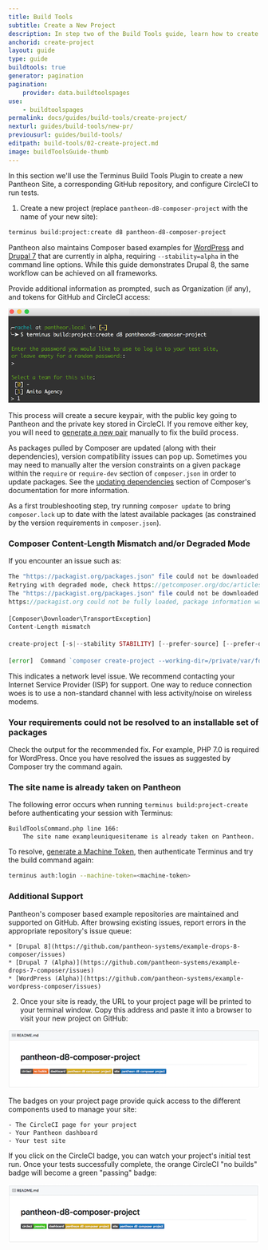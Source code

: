 ```yaml
---
title: Build Tools
subtitle: Create a New Project
description: In step two of the Build Tools guide, learn how to create your new project.
anchorid: create-project
layout: guide
type: guide
buildtools: true
generator: pagination
pagination:
    provider: data.buildtoolspages
use:
    - buildtoolspages
permalink: docs/guides/build-tools/create-project/
nexturl: guides/build-tools/new-pr/
previousurl: guides/build-tools/
editpath: build-tools/02-create-project.md
image: buildToolsGuide-thumb
---
```

In this section we'll use the Terminus Build Tools Plugin to create a new Pantheon Site, a corresponding GitHub repository, and configure CircleCI to run tests.

1. Create a new project (replace `pantheon-d8-composer-project` with the name of your new site):

  ```bash
  terminus build:project:create d8 pantheon-d8-composer-project
  ```

  <Alert title="Note" type="info">

  Pantheon also maintains Composer based examples for [WordPress](https://github.com/pantheon-systems/example-wordpress-composer) and [Drupal 7](https://github.com/pantheon-systems/example-drops-7-composer) that are currently in alpha, requiring `--stability=alpha` in the command line options. While this guide demonstrates Drupal 8, the same workflow can be achieved on all frameworks.

  </Alert>

  Provide additional information as prompted, such as Organization (if any), and tokens for GitHub and CircleCI access:

  ![Create Project Prompts](../../../images/pr-workflow/build-env-create-project-prompts.png)

  This process will create a secure keypair, with the public key going to Pantheon and the private key stored in CircleCI. If you remove either key, you will need to [generate a new pair](/ssh-keys/) manually to fix the build process.

  <Accordion title="Troubleshooting" id="troubleshoot-install" icon="wrench">

  <Alert title="Note" type="info">

  As packages pulled by Composer are updated (along with their dependencies), version compatibility issues can pop up. Sometimes you may need to manually alter the version constraints on a given package within the `require` or `require-dev` section of `composer.json` in order to update packages. See the [updating dependencies](https://getcomposer.org/doc/01-basic-usage.md#updating-dependencies-to-their-latest-versions) section of Composer's documentation for more information.

  As a first troubleshooting step, try running `composer update` to bring `composer.lock` up to date with the latest available packages (as constrained by the version requirements in `composer.json`).

  </Alert>

  ### Composer Content-Length Mismatch and/or Degraded Mode
  If you encounter an issue such as:

  ```php
  The "https://packagist.org/packages.json" file could not be downloaded: failed to open stream: Operation timed out
  Retrying with degraded mode, check https://getcomposer.org/doc/articles/troubleshooting.md#degraded-mode for more info
  The "https://packagist.org/packages.json" file could not be downloaded: failed to open stream: Operation timed out
  https://packagist.org could not be fully loaded, package information was loaded from the local cache and may be out of date

  [Composer\Downloader\TransportException]
  Content-Length mismatch

  create-project [-s|--stability STABILITY] [--prefer-source] [--prefer-dist] [--repository REPOSITORY] [--repository-url REPOSITORY-URL] [--dev] [--no-dev] [--no-custom-installers] [--no-scripts] [--no-progress] [--no-secure-http] [--keep-vcs] [--no-install] [--ignore-platform-reqs] [--] [<package>] [<directory>] [<version>]

  [error]  Command `composer create-project --working-dir=/private/var/folders/lp/7_1gh83s5mn9lwfjvqqlf1lm0000gn/T/local-sitevPumRP pantheon-systems/example-wordpress-composer pantheon-wp-composer-project -n --stability dev` failed with exit code 1
  ```

  This indicates a network level issue. We recommend contacting your Internet Service Provider (ISP) for support. One way to reduce connection woes is to use a non-standard channel with less activity/noise on wireless modems.

  ### Your requirements could not be resolved to an installable set of packages
  Check the output for the recommended fix. For example, PHP 7.0 is required for WordPress. Once you have resolved the issues as suggested by Composer try the command again.

  ### The site name is already taken on Pantheon
  The following error occurs when running `terminus build:project-create` before authenticating your session with Terminus:

  ```
  BuildToolsCommand.php line 166:
      The site name exampleuniquesitename is already taken on Pantheon.
  ```

  To resolve, [generate a Machine Token](https://dashboard.pantheon.io/machine-token/create), then authenticate Terminus and try the build command again:

  ```bash
  terminus auth:login --machine-token=<machine-token>
  ```

  ### Additional Support
  Pantheon's composer based example repositories are maintained and supported on GitHub. After browsing existing issues, report errors in the appropriate repository's issue queue:

    * [Drupal 8](https://github.com/pantheon-systems/example-drops-8-composer/issues)
    * [Drupal 7 (Alpha)](https://github.com/pantheon-systems/example-drops-7-composer/issues)
    * [WordPress (Alpha)](https://github.com/pantheon-systems/example-wordpress-composer/issues)

  </Accordion>

2. Once your site is ready, the URL to your project page will be printed to your terminal window. Copy this address and paste it into a browser to visit your new project on GitHub:

  ![Initial Project Page](../../../images/pr-workflow/initial-project-page.png)

  The badges on your project page provide quick access to the different components used to manage your site:

    - The CircleCI page for your project
    - Your Pantheon dashboard
    - Your test site

  If you click on the CircleCI badge, you can watch your project's initial test run. Once your tests successfully complete, the orange CircleCI "no builds" badge will become a green "passing" badge:

  ![Passing Project Page](../../../images/pr-workflow/passing-project-page.png)
